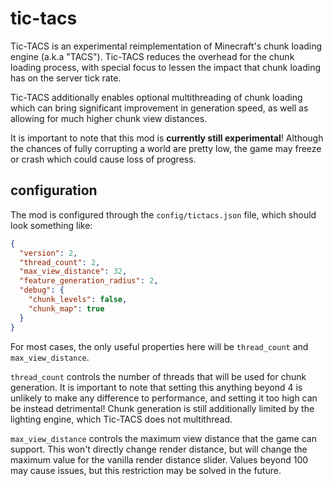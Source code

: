 # tic-tacs

Tic-TACS is an experimental reimplementation of Minecraft's chunk loading engine (a.k.a "TACS"). Tic-TACS reduces the overhead for the chunk loading process, with special focus to lessen the impact that chunk loading has on the server tick rate. 

Tic-TACS additionally enables optional multithreading of chunk loading which can bring significant improvement in generation speed, as well as allowing for much higher chunk view distances. 

It is important to note that this mod is **currently still experimental**! Although the chances of fully corrupting a world are pretty low, the game may freeze or crash which could cause loss of progress. 

## configuration

The mod is configured through the `config/tictacs.json` file, which should look something like:
```json
{
  "version": 2,
  "thread_count": 2,
  "max_view_distance": 32,
  "feature_generation_radius": 2,
  "debug": {
    "chunk_levels": false,
    "chunk_map": true
  }
}
```

For most cases, the only useful properties here will be `thread_count` and `max_view_distance`.

`thread_count` controls the number of threads that will be used for chunk generation. It is important to note that setting this anything beyond 4 is unlikely to make any difference to performance, and setting it too high can be instead detrimental! Chunk generation is still additionally limited by the lighting engine, which Tic-TACS does not multithread.

`max_view_distance` controls the maximum view distance that the game can support. This won't directly change render distance, but will change the maximum value for the vanilla render distance slider. Values beyond 100 may cause issues, but this restriction may be solved in the future.
